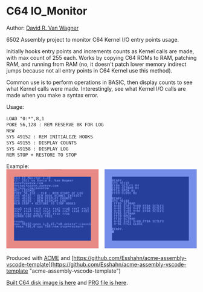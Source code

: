 # C64 IO_Monitor #

Author: [David R. Van Wagner](http://techwithdave.davevw.com "David R. Van Wagner")

6502 Assembly project to monitor C64 Kernel I/O entry points usage.

Initially hooks entry points and increments counts as Kernel
calls are made, with max count of 255 each.  Works by copying
C64 ROMs to RAM, patching RAM, and running from RAM (no, it
doesn't patch lower memory indirect jumps because not all
entry points in C64 Kernel use this method).

Common use is to perform operations in BASIC, then display
counts to see what Kernel calls were made.  Interestingly,
see what Kernel I/O calls are made when you make a syntax error.

Usage:

    LOAD "0:*",8,1
    POKE 56,128 : REM RESERVE 8K FOR LOG
    NEW
    SYS 49152 : REM INITIALIZE HOOKS
    SYS 49155 : DISPLAY COUNTS
    SYS 49158 : DISPLAY LOG
    REM STOP + RESTORE TO STOP

Example:
![Example screenshot](c64-io_monitor.png)

Produced with [ACME](https://sourceforge.net/projects/acme-crossass/ "ACME Cross-Assembler") and [https://github.com/Esshahn/acme-assembly-vscode-template](https://github.com/Esshahn/acme-assembly-vscode-template "acme-assembly-vscode-template")

[Built C64 disk image is here](https://github.com/davervw/c64-io_monitor/raw/main/build/io_monitor.d64) and [PRG file is here](https://github.com/davervw/c64-io_monitor/raw/main/build/io_monitor.prg).